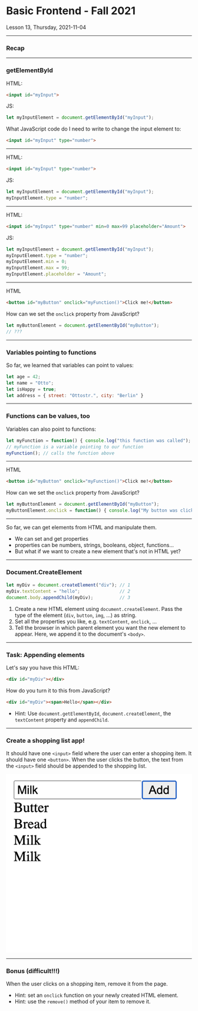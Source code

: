 <!-- .slide: id="lesson13" -->

# Basic Frontend - Fall 2021

Lesson 13, Thursday, 2021-11-04

---

### Recap

---

### getElementById

HTML:
```html
<input id="myInput">
```

JS:
```js
let myInputElement = document.getElementById("myInput");
```

What JavaScript code do I need to write to change the input element to:

```html
<input id="myInput" type="number">
```
---

HTML:
```html
<input id="myInput" type="number">
```

JS:
```js
let myInputElement = document.getElementById("myInput");
myInputElement.type = "number";
```

---

HTML:
```html
<input id="myInput" type="number" min=0 max=99 placeholder="Amount">
```

JS:
```js
let myInputElement = document.getElementById("myInput");
myInputElement.type = "number";
myInputElement.min = 0;
myInputElement.max = 99;
myInputElement.placeholder = "Amount";
```

---

HTML

```html
<button id="myButton" onclick="myFunction()">Click me!</button>
```

How can we set the `onclick` property from JavaScript?

```js
let myButtonElement = document.getElementById("myButton");
// ???
```

---

### Variables pointing to functions

So far, we learned that variables can point to values:

```js
let age = 42;
let name = "Otto";
let isHappy = true;
let address = { street: "Ottostr.", city: "Berlin" }
```

---

### Functions can be values, too

Variables can also point to functions:

```js
let myFunction = function() { console.log("this function was called"); };
// myFunction is a variable pointing to our function
myFunction(); // calls the function above
```

---

HTML

```html
<button id="myButton" onclick="myFunction()">Click me!</button>
```

How can we set the `onclick` property from JavaScript?

```js
let myButtonElement = document.getElementById("myButton");
myButtonElement.onclick = function() { console.log("My button was clicked"); }
```

---

So far, we can get elements from HTML and manipulate them.

* We can set and get properties
* properties can be numbers, strings, booleans, object, functions...
* But what if we want to create a new element that's not in HTML yet?

---

### Document.CreateElement

```js
let myDiv = document.createElement("div"); // 1
myDiv.textContent = "hello";               // 2
document.body.appendChild(myDiv);          // 3
```

1. Create a new HTML element using `document.createElement`. Pass the type of the element (`div`, `button`, `img`, ...) as string.
2. Set all the properties you like, e.g. `textContent`, `onclick`, ...
3. Tell the browser in which parent element you want the new element to appear. Here, we append it to the document's `<body>`.

---

### Task: Appending elements

Let's say you have this HTML:

```html
<div id="myDiv"></div>
```

How do you turn it to this from JavaScript?

```html
<div id="myDiv"><span>Hello</span></div>
```

* Hint: Use `document.getElementById`, `document.createElement`, the `textContent` property and `appendChild`.

---

### Create a shopping list app!

It should have one `<input>` field where the user can enter a shopping item. It should have one `<button>`. When the user clicks the button, the text from the `<input>` field should be appended to the shopping list.

![Page](images/shopping.png) <!-- .element width="250px" style="display: block; margin: 0 auto;" -->

---

### Bonus (difficult!!!)

When the user clicks on a shopping item, remove it from the page.

* Hint: set an `onclick` function on your newly created HTML element.
* Hint: use the `remove()` method of your item to remove it.
